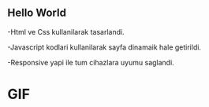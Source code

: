 ## Hello World

-Html ve Css kullanilarak tasarlandi.

-Javascript kodlari kullanilarak sayfa dinamaik hale getirildi.

-Responsive yapi ile tum cihazlara uyumu saglandi.

# GIF